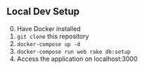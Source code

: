 ## Local Dev Setup

0. Have Docker installed
1. `git clone` this repository
2. `docker-compose up -d`
3. `docker-compose run web rake db:setup`
4. Access the application on localhost:3000

